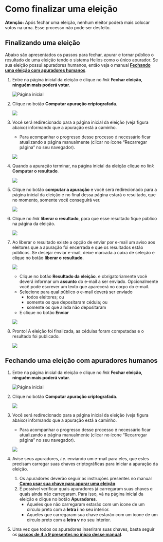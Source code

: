 # Como finalizar uma eleição

**Atenção:** Após fechar uma eleição, nenhum eleitor poderá mais colocar votos na urna. Esse processo não pode ser desfeito. 

## Finalizando uma eleição

Abaixo são apresentados os passos para fechar, apurar e tornar público o resultado de uma eleição tendo o sistema Helios como o único apurador. Se sua eleição possui apuradores humanos, então veja o manual **[Fechando uma eleição com apuradores humanos](#fechando-uma-eleicao-com-apuradores-humanos)**.



1. Entre na página inicial da eleição e clique no *link* **Fechar eleição, ninguém mais poderá votar**.

    ![Página inicial](img/fechar-01.png)

2. Clique no botão **Computar apuração criptografada**.

    ![](img/fechar-02.png)

3. Você será redirecionado para a página inicial da eleição (veja figura abaixo) informando que a apuração está a caminho. 

   - Para acompanhar o progresso desse processo é necessário ficar atualizando a página manualmente (clicar no ícone “Recarregar página” no seu navegador).

    ![](img/fechar-03.png)

4. Quando a apuração terminar, na página inicial da eleição clique no *link* **Computar o resultado**. 

    ![](img/fechar-04.png)

5. Clique no botão **computar a apuração** e você será redirecionado para a página inicial da eleição e no final dessa página estará o resultado, que no momento, somente você conseguirá ver.

    ![](img/fechar-05.png)

6. Clique no *link* **liberar o resultado**, para que esse resultado fique público na página da eleição.

    ![](img/fechar-06.png)

7. Ao liberar o resultado existe a opção de enviar por e-mail um aviso aos eleitores que a apuração foi encerrada e que os resultados estão públicos. Se desejar enviar e-mail, deixe marcada a caixa de seleção e clique no botão **liberar o resultado**.

    ![](img/fechar-07.png)

    - Clique no botão **Resultado da eleição**. e obrigatoriamente você deverá informar um **assunto** do e-mail a ser enviado. Opcionalmente você pode escrever um texto que aparecerá no corpo do e-mail.
    - Selecione para qual público o e-mail deverá ser enviado
        - todos eleitores; ou
        - somente os que depositaram cédula; ou 
        - somente os que ainda não depositaram
    - E clique no botão **Enviar**

    ![](img/fechar-08.png)

8. Pronto! A eleição foi finalizada, as cédulas foram computadas e o resultado foi publicado.

    ![](img/fechar-09.png)

## Fechando uma eleição com apuradores humanos

1. Entre na página inicial da eleição e clique no *link* **Fechar eleição, ninguém mais poderá votar**.

    ![Página inicial](img/fechar-01.png)

2. Clique no botão **Computar apuração criptografada**.

    ![](img/fechar-02.png)

3. Você será redirecionado para a página inicial da eleição (veja figura abaixo) informando que a apuração está a caminho. 

   - Para acompanhar o progresso desse processo é necessário ficar atualizando a página manualmente (clicar no ícone “Recarregar página” no seu navegador).

    ![](img/fechar-03.png)

4. Avise seus apuradores, *i.e.* enviando um e-mail para eles, que estes precisam carregar suas chaves criptográficas para iniciar a apuração da eleição. 

    1. Os apuradores deverão seguir as instruções presentes no manual **[Como usar sua chave para apurar uma eleição](apurador-usar)**
    2. É possível verificar quais apuradores já carregaram suas chaves e quais ainda não carregaram. Para isso, vá na página inicial da eleição e clique no botão **Apuradores**.
        - Aqueles que não carregaram estarão com um ícone de um círculo preto com a **letra i** no seu interior.
        - Aqueles que carregaram sua chave estarão com um ícone de um círculo preto com a **letra v** no seu interior.


5. Uma vez que todos os apuradores inseriram suas chaves, basta seguir os **[passos de 4 a 9 presentes no início desse manual](#finalizando-uma-eleicao)**.